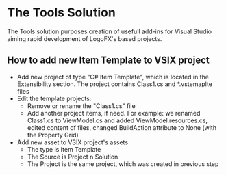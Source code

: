 # The Tools Solution
The Tools solution purposes creation of usefull add-ins for Visual Studio aiming rapid development of LogoFX's based projects.
## How to add new Item Template to VSIX project
* Add new project of type "C# Item Template", which is located in the Extensibility section. The project contains Class1.cs and *.vstemaplte files
* Edit the template projects:
  * Remove or rename the "Class1.cs" file
  * Add another project items, if need. For example: we renamed Class1.cs to ViewModel.cs and added ViewModel.resources.cs, edited content of files, changed BuildAction attribute to None (with the Property Grid)
* Add new asset to VSIX project's assets
  * The type is Item Template
  * The Source is Project n Solution
  * The Project is the same project, which was created in previous step
